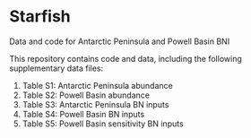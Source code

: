 # Starfish
Data and code for Antarctic Peninsula and Powell Basin BNI

This repository contains code and data, including the following supplementary data files: 

1) Table S1: Antarctic Peninsula abundance
2) Table S2: Powell Basin abundance
3) Table S3: Antarctic Peninsula BN inputs
4) Table S4: Powell Basin BN inputs
5) Table S5: Powell Basin sensitivity BN inputs
